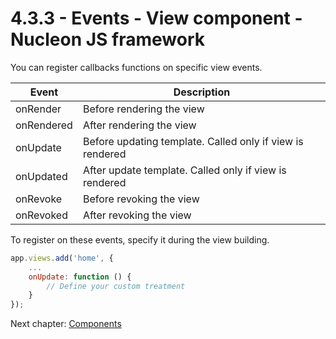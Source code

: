# 4.3.3 - Events - View component - Nucleon JS framework

You can register callbacks functions on specific view events.

| Event      | Description                                               |
|------------|-----------------------------------------------------------|
| onRender   | Before rendering the view                                 |
| onRendered | After rendering the view                                  |
| onUpdate   | Before updating template. Called only if view is rendered |
| onUpdated  | After update template. Called only if view is rendered    |
| onRevoke   | Before revoking the view                                  |
| onRevoked  | After revoking the view                                   |

To register on these events, specify it during the view building.

```javascript
app.views.add('home', {
    ...
    onUpdate: function () {
        // Define your custom treatment
    }
});
```

Next chapter: [Components](https://github.com/moduleon/nucleon/blob/master/doc/4.Main-components/4.3.Views/4.3.4.Components.md)
